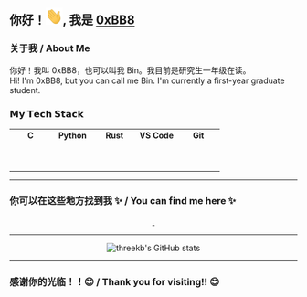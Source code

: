 ## 你好！<img src="https://raw.githubusercontent.com/parth-27/parth-27/master/Hi.gif" width="30px">, 我是 [0xBB8](https://github.com/dahezhiquan)

### 关于我 / About Me

你好！我叫 0xBB8，也可以叫我 Bin。我目前是研究生一年级在读。  
Hi! I'm 0xBB8, but you can call me Bin. I'm currently a first-year graduate student.

### 𝗠𝘆 𝗧𝗲𝗰𝗵 𝗦𝘁𝗮𝗰𝗸

<table>
  <tbody>
    <tr valign="top">
      <td width="20%" align="center">
        <span><strong>C</strong></span><br><br><br>
        <img height="64px" src="https://upload.wikimedia.org/wikipedia/commons/thumb/3/35/The_C_Programming_Language_logo.svg/564px-The_C_Programming_Language_logo.svg.png" alt="">
      </td>
      <td width="20%" align="center">
        <span><strong>Python</strong></span><br><br><br>
        <img height="64px" src="https://cdn4.iconfinder.com/data/icons/logos-and-brands/512/267_Python_logo-128.png" alt="">
      </td>
      <td width="20%" align="center">
        <span><strong>Rust</strong></span><br><br><br>
        <img height="64px" src="https://www.rust-lang.org/logos/rust-logo-128x128-blk-v2.png" alt="">
      </td>
      <td width="20%" align="center">
        <span><strong>VS Code</strong></span><br><br><br>
        <img height="64px" src="https://cdn.svgporn.com/logos/visual-studio-code.svg" alt="">
      </td>
      <td width="20%" align="center">
        <span><strong>Git</strong></span><br><br><br>
        <img height="64px" src="https://cdn.svgporn.com/logos/git-icon.svg" alt="">
      </td>
    </tr>
  </tbody>
</table>

---

### 你可以在这些地方找到我 ✨ / You can find me here ✨

<p align="center">
  <a href="https://github.com/threekb">
    <img src="https://img.shields.io/badge/Github-%230A0A0A.svg?&style=flat-square&logo=Github&logoColor=white" alt="">  
  </a>
  <a href="https://space.bilibili.com/3493142393260061?spm_id_from=333.1007.0.0">
    <img src="https://img.shields.io/badge/Bilibili-%231E90FF.svg?&style=flat-square&logo=bilibili&logoColor=white" alt="">  
  </a>
</p>

---

<div align="center">

![threekb's GitHub stats](https://github-readme-stats.vercel.app/api?username=threekb&show_icons=true&theme=radical)

</div>

---

### 感谢你的光临！！😊 / Thank you for visiting!! 😊
